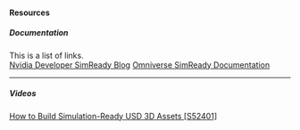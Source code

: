 


#### Resources

##### Documentation
This is a list of links.\
[Nvidia Developer SimReady Blog](https://developer.nvidia.com/blog/building-simulation-ready-usd-3d-assets-in-nvidia-omniverse/)
[Omniverse SimReady Documentation](https://docs.omniverse.nvidia.com/prod_simready/prod_simready.html)


---

##### Videos

[How to Build Simulation-Ready USD 3D Assets [S52401]](https://www.nvidia.com/gtc/session-catalog/?search=beau&tab.catalogallsessionstab=16566177511100015Kus&search=beau#/session/1674663459922001qgvS) 


